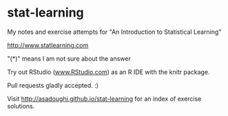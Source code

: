 stat-learning
=============

My notes and exercise attempts for "An Introduction to Statistical Learning"

http://www.statlearning.com

"(*)" means I am not sure about the answer

Try out RStudio (www.RStudio.com) as an R IDE with the knitr package.

Pull requests gladly accepted. :)

Visit http://asadoughi.github.io/stat-learning for an index of exercise solutions.
